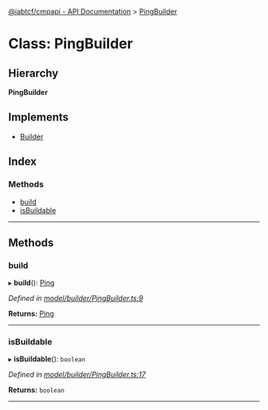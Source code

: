 [@iabtcf/cmpapi - API Documentation](../README.md) > [PingBuilder](../classes/pingbuilder.md)

# Class: PingBuilder

## Hierarchy

**PingBuilder**

## Implements

* [Builder](../interfaces/builder.md)

## Index

### Methods

* [build](pingbuilder.md#build)
* [isBuildable](pingbuilder.md#isbuildable)

---

## Methods

<a id="build"></a>

###  build

▸ **build**(): [Ping](ping.md)

*Defined in [model/builder/PingBuilder.ts:9](https://github.com/chrispaterson/iabtcf-es/blob/cff81a9/modules/cmpapi/src/model/builder/PingBuilder.ts#L9)*

**Returns:** [Ping](ping.md)

___
<a id="isbuildable"></a>

###  isBuildable

▸ **isBuildable**(): `boolean`

*Defined in [model/builder/PingBuilder.ts:17](https://github.com/chrispaterson/iabtcf-es/blob/cff81a9/modules/cmpapi/src/model/builder/PingBuilder.ts#L17)*

**Returns:** `boolean`

___

